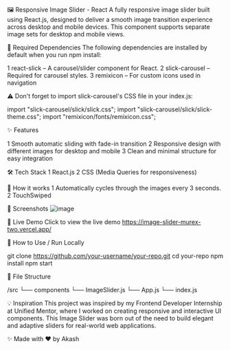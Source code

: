 🖼️ Responsive Image Slider - React
A fully responsive image slider built using React.js, designed to deliver a smooth image transition experience across desktop and mobile devices.
This component supports separate image sets for desktop and mobile views. 

🧾 Required Dependencies
The following dependencies are installed by default when you run npm install:

1 react-slick – A carousel/slider component for React.
2 slick-carousel – Required for carousel styles.
3 remixicon – For custom icons used in navigation

⚠ Don't forget to import slick-carousel's CSS file in your index.js:
  
  import "slick-carousel/slick/slick.css";
  import "slick-carousel/slick/slick-theme.css";
  import "remixicon/fonts/remixicon.css";

✨ Features 

1 Smooth automatic sliding with fade-in transition
2 Responsive design with different images for desktop and mobile
3 Clean and minimal structure for easy integration

🛠️ Tech Stack
1 React.js
2 CSS (Media Queries for responsiveness)

📱 How it works
1 Automatically cycles through the images every 3 seconds.
2 TouchSwiped 

📸 Screenshots
![image](https://github.com/user-attachments/assets/65531b45-8c8a-41ab-a00d-700cf77a65f7)


🚀 Live Demo
Click to view the live demo 
https://image-slider-murex-two.vercel.app/

🔧 How to Use / Run Locally

git clone https://github.com/your-username/your-repo.git
cd your-repo
npm install
npm start

📂 File Structure

/src
  └── components
      └── ImageSlider.js
  └── App.js
  └── index.js
  
💡 Inspiration
This project was inspired by my Frontend Developer Internship at Unified Mentor, where I worked on creating responsive and interactive UI components. This Image Slider was born out of the need to build elegant and adaptive sliders for real-world web applications.

✨ Made with ❤️ by Akash
